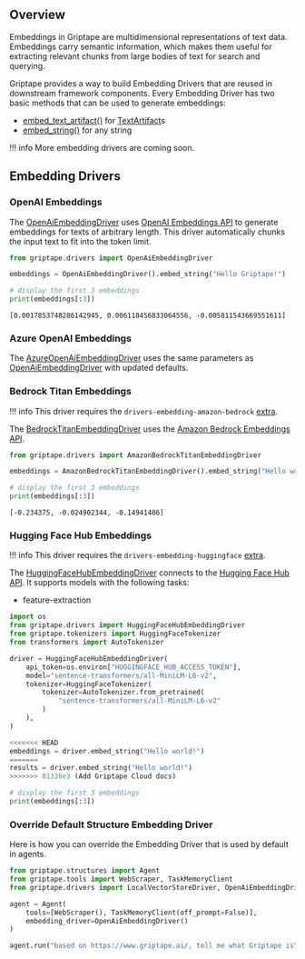 ## Overview

Embeddings in Griptape are multidimensional representations of text data. Embeddings carry semantic information, which makes them useful for extracting relevant chunks from large bodies of text for search and querying.

Griptape provides a way to build Embedding Drivers that are reused in downstream framework components. Every Embedding Driver has two basic methods that can be used to generate embeddings:

- [embed_text_artifact()](../../reference/griptape/drivers/embedding/base_embedding_driver.md#griptape.drivers.embedding.base_embedding_driver.BaseEmbeddingDriver.embed_text_artifact) for [TextArtifact](../../reference/griptape/artifacts/text_artifact.md)s
- [embed_string()](../../reference/griptape/drivers/embedding/base_embedding_driver.md#griptape.drivers.embedding.base_embedding_driver.BaseEmbeddingDriver.embed_string) for any string

!!! info
More embedding drivers are coming soon.

## Embedding Drivers

### OpenAI Embeddings

The [OpenAiEmbeddingDriver](../../reference/griptape/drivers/embedding/openai_embedding_driver.md) uses [OpenAI Embeddings API](https://platform.openai.com/docs/guides/embeddings) to generate embeddings for texts of arbitrary length. This driver automatically chunks the input text to fit into the token limit.

```python
from griptape.drivers import OpenAiEmbeddingDriver

embeddings = OpenAiEmbeddingDriver().embed_string("Hello Griptape!")

# display the first 3 embeddings
print(embeddings[:3])
```

```
[0.0017853748286142945, 0.006118456833064556, -0.005811543669551611]
```

### Azure OpenAI Embeddings

The [AzureOpenAiEmbeddingDriver](../../reference/griptape/drivers/embedding/azure_openai_embedding_driver.md) uses the same parameters as [OpenAiEmbeddingDriver](../../reference/griptape/drivers/embedding/openai_embedding_driver.md)
with updated defaults.

### Bedrock Titan Embeddings

!!! info
This driver requires the `drivers-embedding-amazon-bedrock` [extra](../index.md#extras).

The [BedrockTitanEmbeddingDriver](../../reference/griptape/drivers/embedding/bedrock_titan_embedding_driver.md) uses the [Amazon Bedrock Embeddings API](https://docs.aws.amazon.com/bedrock/latest/userguide/embeddings.html).

```python
from griptape.drivers import AmazonBedrockTitanEmbeddingDriver

embeddings = AmazonBedrockTitanEmbeddingDriver().embed_string("Hello world!")

# display the first 3 embeddings
print(embeddings[:3])
```

```
[-0.234375, -0.024902344, -0.14941406]
```

### Hugging Face Hub Embeddings

!!! info
This driver requires the `drivers-embedding-huggingface` [extra](../index.md#extras).

The [HuggingFaceHubEmbeddingDriver](../../reference/griptape/drivers/embedding/huggingface_hub_embedding_driver.md) connects to the [Hugging Face Hub API](https://huggingface.co/docs/hub/api). It supports models with the following tasks:

- feature-extraction

```python
import os
from griptape.drivers import HuggingFaceHubEmbeddingDriver
from griptape.tokenizers import HuggingFaceTokenizer
from transformers import AutoTokenizer

driver = HuggingFaceHubEmbeddingDriver(
    api_token=os.environ["HUGGINGFACE_HUB_ACCESS_TOKEN"],
    model="sentence-transformers/all-MiniLM-L6-v2",
    tokenizer=HuggingFaceTokenizer(
        tokenizer=AutoTokenizer.from_pretrained(
            "sentence-transformers/all-MiniLM-L6-v2"
        )
    ),
)

<<<<<<< HEAD
embeddings = driver.embed_string("Hello world!")
=======
results = driver.embed_string("Hello world!")
>>>>>>> 81336e3 (Add Griptape Cloud docs)

# display the first 3 embeddings
print(embeddings[:3])
```

### Override Default Structure Embedding Driver

Here is how you can override the Embedding Driver that is used by default in agents.

```python
from griptape.structures import Agent
from griptape.tools import WebScraper, TaskMemoryClient
from griptape.drivers import LocalVectorStoreDriver, OpenAiEmbeddingDriver

agent = Agent(
    tools=[WebScraper(), TaskMemoryClient(off_prompt=False)],
    embedding_driver=OpenAiEmbeddingDriver()
)

agent.run("based on https://www.griptape.ai/, tell me what Griptape is")
```
